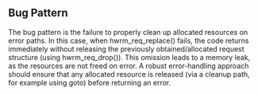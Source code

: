 ## Bug Pattern

The bug pattern is the failure to properly clean up allocated resources on error paths. In this case, when hwrm_req_replace() fails, the code returns immediately without releasing the previously obtained/allocated request structure (using hwrm_req_drop()). This omission leads to a memory leak, as the resources are not freed on error. A robust error-handling approach should ensure that any allocated resource is released (via a cleanup path, for example using goto) before returning an error.